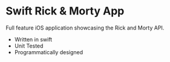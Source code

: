 # Swift Rick & Morty App

Full feature iOS application showcasing the Rick and Morty API.

- Written in swift
- Unit Tested
- Programmatically designed